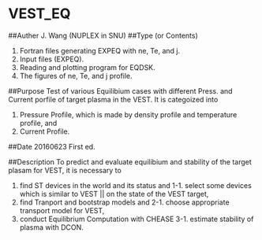 # VEST_EQ

##Auther
J. Wang (NUPLEX in SNU)
##Type (or Contents)
1. Fortran files generating EXPEQ with ne, Te, and j.
2. Input files (EXPEQ).
3. Reading and plotting program for EQDSK.
4. The figures of ne, Te, and j profile.

##Purpose
Test of various Equilibium cases with different Press. and Current porfile of target plasma in the VEST.
It is categoized into
  1. Pressure Profile, which is made by density profile and temperature profile, and
  2. Current Profile.

##Date
20160623 First ed.

##Description
To predict and evaluate equilibium and stability of the target plasam for VEST, it is necessary to 
  1. find ST devices in the world and its status and
  1-1. select some devices which is similar to VEST || on the state of the VEST target, 
  2. find Tranport and bootstrap models and 
  2-1. choose appropriate transport model for VEST,
  3. conduct Equilibrium Computation with CHEASE
  3-1. estimate stability of plasma with DCON.
